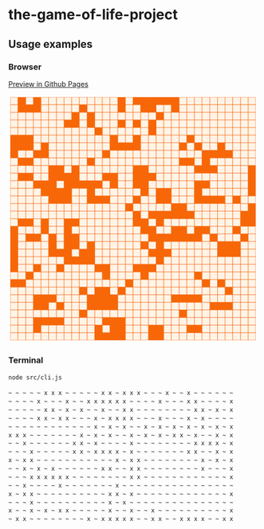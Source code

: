 # the-game-of-life-project
## Usage examples
### Browser

[Preview in Github Pages](https://an0de.github.io/the-game-of-life-project/)

[<img src="/docs/scr-web.png" alt="Usage Example" width="500"/>](/docs/scr-web.png)

### Terminal

```sh
node src/cli.js
```

```sh
~ ~ ~ ~ ~ x x x ~ ~ ~ ~ ~ x x ~ x x x ~ ~ ~ x ~ ~ x ~ ~ ~ ~ ~ ~ 
~ ~ ~ ~ x ~ ~ ~ x ~ ~ x x x x x x ~ ~ ~ ~ x ~ ~ ~ x x ~ ~ ~ ~ x 
~ ~ ~ ~ ~ x x ~ x ~ x ~ ~ x ~ ~ x x ~ ~ ~ ~ ~ ~ ~ ~ x x ~ x ~ x 
~ ~ ~ ~ x x ~ x x ~ ~ ~ x ~ x x x x ~ ~ ~ x ~ ~ ~ x ~ x ~ ~ ~ ~ 
~ ~ ~ ~ ~ ~ ~ ~ ~ ~ ~ ~ x ~ x ~ x ~ ~ x ~ x ~ x ~ x ~ x ~ x ~ x 
x x x ~ ~ ~ ~ ~ ~ ~ x ~ x ~ x ~ ~ x ~ x ~ x ~ x x ~ x ~ ~ x ~ x 
~ ~ x ~ ~ ~ ~ ~ ~ x x ~ x ~ ~ ~ ~ x ~ ~ ~ ~ ~ ~ ~ ~ x x x x ~ x 
~ ~ ~ x ~ ~ ~ ~ ~ x x ~ x x x x ~ x ~ ~ ~ ~ ~ ~ ~ x x ~ ~ x ~ x 
x ~ x x ~ ~ ~ ~ ~ ~ ~ ~ ~ ~ ~ x ~ x x ~ ~ ~ ~ ~ ~ ~ ~ x ~ x ~ x 
~ ~ x ~ x ~ x ~ ~ ~ ~ ~ ~ x x ~ ~ x x ~ ~ ~ ~ ~ ~ ~ ~ x ~ ~ ~ x 
~ ~ ~ x x x x x x ~ ~ ~ ~ ~ ~ ~ ~ x x ~ ~ ~ ~ ~ ~ ~ ~ ~ ~ ~ ~ x 
~ ~ x ~ ~ ~ ~ x ~ ~ ~ ~ ~ ~ ~ x ~ ~ ~ ~ ~ ~ ~ ~ ~ ~ ~ ~ ~ ~ ~ ~ 
x ~ x x ~ ~ ~ ~ ~ ~ ~ ~ ~ ~ x x ~ x ~ ~ ~ ~ ~ ~ ~ ~ ~ ~ ~ ~ ~ x 
~ ~ ~ x ~ ~ ~ ~ ~ ~ ~ ~ ~ ~ x ~ x ~ ~ ~ ~ ~ ~ ~ ~ ~ ~ ~ ~ ~ ~ ~ 
x ~ ~ x ~ x ~ x x ~ ~ ~ ~ ~ x ~ ~ x ~ ~ x ~ ~ ~ ~ ~ ~ ~ ~ ~ ~ x 
~ x x ~ ~ ~ ~ ~ ~ ~ ~ x ~ x x x x x ~ ~ x x ~ ~ x x x x ~ ~ x x
```
